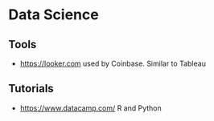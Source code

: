 # Data Science

## Tools

- https://looker.com used by Coinbase. Similar to Tableau

## Tutorials

- https://www.datacamp.com/ R and Python